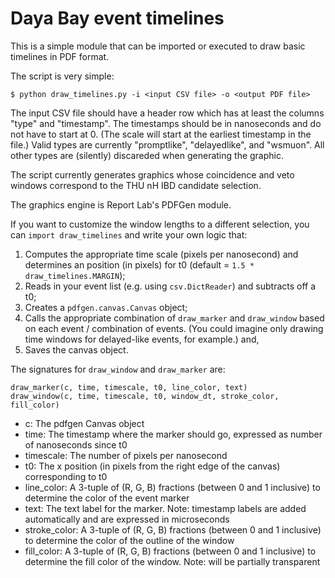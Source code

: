Daya Bay event timelines
========================

This is a simple module that can be imported or executed to draw basic
timelines in PDF format.

The script is very simple:

```
$ python draw_timelines.py -i <input CSV file> -o <output PDF file>
```

The input CSV file should have a header row which has at least the
columns "type" and "timestamp". The timestamps should be in nanoseconds
and do not have to start at 0. (The scale will start at the earliest
timestamp in the file.) Valid types are currently "promptlike",
"delayedlike", and "wsmuon". All other types are (silently) discareded
when generating the graphic.

The script currently generates graphics whose coincidence and veto
windows correspond to the THU nH
IBD candidate selection.

The graphics engine is Report Lab's PDFGen module.

If you want to customize the window lengths to
a different selection, you can ``import draw_timelines`` and write your
own logic that:

 1. Computes the appropriate time scale (pixels per nanosecond)
 and determines an position (in pixels) for t0 (default = ``1.5 *
 draw_timelines.MARGIN``);
 2. Reads in your event list (e.g. using ``csv.DictReader``) and
 subtracts off a t0;
 3. Creates a ``pdfgen.canvas.Canvas`` object;
 4. Calls the appropriate combination of ``draw_marker`` and
 ``draw_window`` based on each event / combination of events. (You could
 imagine only drawing time windows for delayed-like events, for
 example.) and,
 5. Saves the canvas object.

The signatures for ``draw_window`` and ``draw_marker`` are:

```
draw_marker(c, time, timescale, t0, line_color, text)
draw_window(c, time, timescale, t0, window_dt, stroke_color, fill_color)
```

- c: The pdfgen Canvas object
- time: The timestamp where the marker should go, expressed as number of
  nanoseconds since t0
- timescale: The number of pixels per nanosecond
- t0: The x position (in pixels from the right edge of the canvas)
  corresponding to t0
- line_color: A 3-tuple of (R, G, B) fractions (between 0 and 1
  inclusive) to determine the color of the event marker
- text: The text label for the marker. Note: timestamp labels are added
  automatically and are expressed in microseconds
- stroke_color: A 3-tuple of (R, G, B) fractions (between 0 and 1
  inclusive) to determine the color of the outline of the window
- fill_color: A 3-tuple of (R, G, B) fractions (between 0 and 1
  inclusive) to determine the fill color of the window. Note: will be
  partially transparent

